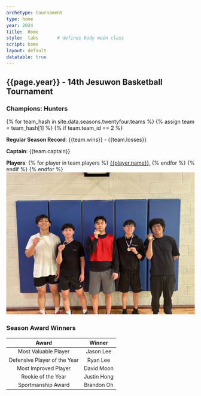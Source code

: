 ```yaml
---
archetype: tournament
type: home
year: 2024
title:  Home
style:  tabs       # defines body main class
script: home
layout: default
datatable: true
---
```

<h2> {{page.year}} - 14th Jesuwon Basketball Tournament </h2>


<h3> Champions: Hunters </h3>
{% for team_hash in site.data.seasons.twentyfour.teams %}
{% assign team = team_hash[1] %}
{% if team.team_id == 2 %}
<p><b>Regular Season Record</b>: {{team.wins}} - {{team.losses}}</p>
<p><b>Captain</b>: {{team.captain}}</p>
<p><b>Players</b>: 
{% for player in team.players %}
<a href="/players/{{player.player_id}}">{{player.name}},</a>
{% endfor %}
{% endif %}
{% endfor %}
<br>

<img src="/resources/2024/champs.jpg" alt="Champions">

<h3> Season Award Winners </h3>
<table class="display2">
  <colgroup>
      <col class="twenty"/>
      <col class="twenty"/>
  </colgroup>
  <thead style="text-align: center;">
    <tr>
        <th>Award</th>
        <th>Winner</th>
    </tr>
  </thead>
  <tbody style="text-align: center;">
    <tr>
      <td>Most Valuable Player</td>
      <td>Jason Lee</td>
    </tr>
    <tr>
        <td>Defensive Player of the Year</td>
        <td>Ryan Lee</td>
    </tr>
    <tr>
      <td>Most Improved Player</td>
      <td>David Moon</td>
    </tr>
    <tr>
      <td>Rookie of the Year</td>
      <td>Justin Hong</td>
    </tr>
    <tr>
      <td>Sportmanship Award</td>
      <td>Brandon Oh</td>
    </tr>
  </tbody>
</table>